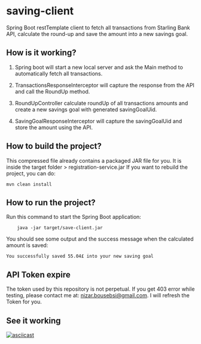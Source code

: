 # saving-client

Spring Boot restTemplate client to fetch all transactions from Starling Bank API, calculate the round-up and save the amount into a new savings goal.


## How is it working?

1) Spring boot will start a new local server and ask the Main method to automatically fetch all transactions.

2) TransactionsResponseInterceptor will capture the response from the API and call the RoundUp method.

3) RoundUpController calculate roundUp of all transactions amounts and create a new savings goal with generated savingGoalUid.

4) SavingGoalResponseInterceptor will capture the savingGoalUid and store the amount using the API.



## How to build the project?

This compressed file already contains a packaged JAR file for you. It is inside the target folder > registration-service.jar
If you want to rebuild the project, you can do:

```
mvn clean install
```

## How to run the project?

Run this command to start the Spring Boot application:

```
    java -jar target/save-client.jar

```

You should see some output and the success message when the calculated amount is saved:

```
You successfully saved 55.04£ into your new saving goal
```

## API Token expire

The token used by this repository is not perpetual. If you get 403 error while testing, please contact me at:
nizar.bousebsi@gmail.com. I will refresh the Token for you.

## See it working


[![asciicast](https://asciinema.org/a/6FCEm5TsaOe3MZJdvYuskDaF7.png)](https://asciinema.org/a/6FCEm5TsaOe3MZJdvYuskDaF7)

